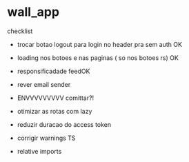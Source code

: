 # wall_app

checklist
- trocar botao logout para login no header pra sem auth OK
- loading nos botoes e nas paginas ( so nos botoes rs) OK
- responsificadade feedOK

- rever email sender
- ENVVVVVVVVV comittar?!
- otimizar as rotas com lazy
- reduzir duracao do access token
- corrigir warnings TS
- relative imports
